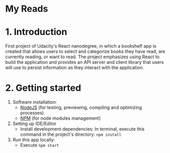 # My Reads

# 1. Introduction
First project of Udacity's React nanodegree, in which a bookshelf app is created that allows users to select and categorize books they have read, are currently reading, or want to read. The project emphasizes using React to build the application and provides an API server and client library that users will use to persist information as they interact with the application.

# 2. Getting started

1. Software installation:
    - [NodeJS](https://nodejs.org) (for testing, previewing, compiling and optimizing processes)
    - [NPM](https://www.npmjs.com) (for node modules management)
2. Setting up IDE/Editor
    - Install development dependencies: In terminal, execute this command in the project's directory: `npm install`
3. Run this app locally:
    - Execute `npm start`
